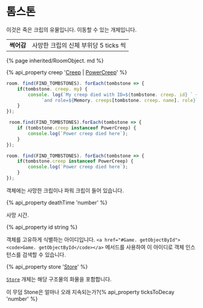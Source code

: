 # 톰스톤

이것은 죽은 크립의 유물입니다. 이동할 수 있는 개체입니다.

<img src="img/tombstone. gif" alt="" align="right" />

<table class="table gameplay-info">
    <tbody>
    <tr>
        <td><strong>썩어감</strong></td>
        <td>사망한 크립의 신체 부위당 5 ticks 씩</td>
    </tr>
    </tbody>
</table>

{% page inherited/RoomObject. md %}

{% api_property creep '<a href="#Creep">Creep</a> | <a href="#PowerCreep">PowerCreep</a>' %}

```javascript
room. find(FIND_TOMBSTONES). forEach(tombstone => {
    if(tombstone. creep. my) {
        console. log(`My creep died with ID=${tombstone. creep. id} ` +
             `and role=${Memory. creeps[tombstone. creep. name]. role}`);
    }
});
```

```javascript
 room.find(FIND_TOMBSTONES).forEach(tombstone => {
    if (tombstone.creep instanceof PowerCreep) {
        console.log(`Power creep died here`);
    }
});
```

```javascript
room. find(FIND_TOMBSTONES). forEach(tombstone => {
    if(tombstone.creep instanceof PowerCreep) {
        console.log(`Power creep died here`);
    }    
});
````

객체에는 사망한 크립이나 파워 크립이 들어 있습니다.

{% api_property deathTime 'number' %}

사망 시간.

{% api_property id string %}

객체를 고유하게 식별하는 아이디입니다. `<a href="#Game. getObjectById"><code>Game. getObjectById</code></a>` 메서드를 사용하여 이 아이디로 객체 인스턴스를 검색할 수 있습니다.


{% api_property store '<a href="#Store">Store</a>' %}

[`Store`](#Store) 개체는 해당 구조물의 화물을 포함합니다.

이 무덤 Stone은 얼마나 오래 지속되는가?{% api_property ticksToDecay 'number' %}